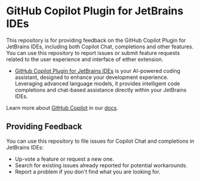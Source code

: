 # GitHub Copilot Plugin for JetBrains IDEs

This repository is for providing feedback on the GitHub Copilot Plugin for JetBrains IDEs, including both Copilot Chat,  completions and other features. You can use this repository to report issues or submit feature requests related to the user experience and interface of either extension.

- [GitHub Copilot Plugin for JetBrains IDEs](https://plugins.jetbrains.com/plugin/17718-github-copilot) is your AI-powered coding assistant, designed to enhance your development experience. Leveraging advanced language models, it provides intelligent code completions and chat-based assistance directly within your JetBrains IDEs.

Learn more about [GitHub Copilot](https://github.com/features/copilot) in our [docs](https://docs.github.com/en/copilot/quickstart?tool=jetbrains).

## Providing Feedback

You can use this repository to file issues for Copilot Chat and completions in JetBrains IDEs:

* Up-vote a feature or request a new one.
* Search for existing issues already reported for potential workarounds.
* Report a problem if you don't find what you are looking for.
